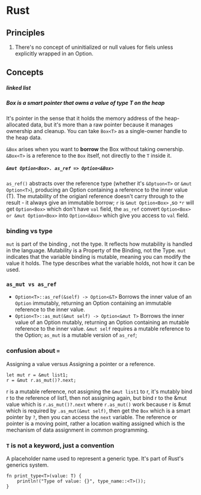 # Rust

## Principles
1. There's no concept of uninitialized or null values for fiels unless explicitly wrapped in an Option.
## Concepts
##### linked list

##### Box<T> is a smart pointer that owns a value of type T on the heap
It's pointer in the sense that it holds the memory address of the heap-allocated data, but it's more than a raw pointer because it manages ownership and cleanup.
You can take `Box<T>` as a single-owner handle to the heap data.

`&Box` arises when you want to **borrow** the Box without taking ownership.
`&Box<T>` is a reference to the `Box` itself, not directly to the `T` inside it.
##### `&mut Option<Box>. as_ref => Option<&Box>`
`as_ref()` abstracts over the reference type (whether it's `&Optuon<T>` or `&mut Option<T>`), producing an Option containing a reference to the inner value (T). The mutability of the origianl reference doesn't carry through to the result - it always give an immutable borrow;
`r` is `&mut Option<Box>` ,so `*r` will get `Option<Box>` which don't have `val` field, the `as_ref` convert `Option<Box> or &mut Option<Box>` into `Option<&Box>` which give you access to `val` field.
### binding vs type
`mut` is part of the binding , not the type.
It reflects how mutability is handled in the language.
Mutability is a Property of the Binding, not the Type.
`mut` indicates that the variable binding is mutable, meaning you can modify the value it holds.
The type describes what the variable holds, not how it can be used.
### `as_mut vs as_ref`
- `Option<T>::as_ref(&self) -> Option<&T>`
Borrows the inner value of an `Option` immutably, returning an Option containing an immutable reference to the inner value.
- `Option<T>::as_mut(&mut self) -> Option<&mut T>`
Borrows the inner value of an Option mutably, returning an Option containing an mutable reference to the inner value.
`&mut self` requires a mutable reference to the Option;
`as_mut` is a mutable version of `as_ref`;
### confusion about `=`
Assigning a value versus Assigning a pointer or a reference.
```
let mut r = &mut list1;
r = &mut r.as_mut()?.next;
```
r is a mutable reference, not assigning the `&mut list1` to r, it's mutably bind r to the reference of list1, then not assigning again, but bind r to the &mut value which is `r.as_mut()?.next` where `r.as_mut()` work because r is &mut which is required by `.as_mut(&mut self)`, then get the `Box` which is a smart pointer by `?`, then you can access the `next` variable.
The reference or pointer is a moving point, rather a location waiting assigned which is the mechanism of data assignment in common programming.
### `T` is not a keyword, just a convention
A placeholder name used to represent a generic type.
It's part of Rust's generics system.
```
fn print_type<T>(value: T) {
    println!("Type of value: {}", type_name::<T>());
}
```
